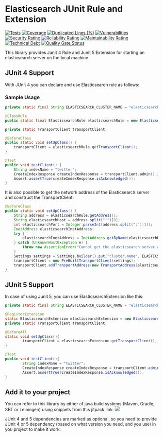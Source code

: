 # Elasticsearch JUnit Rule and Extension

[![Tests](https://github.com/sahabpardaz/elasticsearch-rule/actions/workflows/maven.yml/badge.svg?branch=master)](https://github.com/sahabpardaz/elasticsearch-rule/actions/workflows/maven.yml)
[![Coverage](https://sonarcloud.io/api/project_badges/measure?project=sahabpardaz_elasticsearch-rule&metric=coverage)](https://sonarcloud.io/dashboard?id=sahabpardaz_elasticsearch-rule)
[![Duplicated Lines (%)](https://sonarcloud.io/api/project_badges/measure?project=sahabpardaz_elasticsearch-rule&metric=duplicated_lines_density)](https://sonarcloud.io/dashboard?id=sahabpardaz_elasticsearch-rule)
[![Vulnerabilities](https://sonarcloud.io/api/project_badges/measure?project=sahabpardaz_elasticsearch-rule&metric=vulnerabilities)](https://sonarcloud.io/dashboard?id=sahabpardaz_elasticsearch-rule)
[![Security Rating](https://sonarcloud.io/api/project_badges/measure?project=sahabpardaz_elasticsearch-rule&metric=security_rating)](https://sonarcloud.io/dashboard?id=sahabpardaz_elasticsearch-rule)
[![Reliability Rating](https://sonarcloud.io/api/project_badges/measure?project=sahabpardaz_elasticsearch-rule&metric=reliability_rating)](https://sonarcloud.io/dashboard?id=sahabpardaz_elasticsearch-rule)
[![Maintainability Rating](https://sonarcloud.io/api/project_badges/measure?project=sahabpardaz_elasticsearch-rule&metric=sqale_rating)](https://sonarcloud.io/dashboard?id=sahabpardaz_elasticsearch-rule)
[![Technical Debt](https://sonarcloud.io/api/project_badges/measure?project=sahabpardaz_elasticsearch-rule&metric=sqale_index)](https://sonarcloud.io/dashboard?id=sahabpardaz_elasticsearch-rule)
[![Quality Gate Status](https://sonarcloud.io/api/project_badges/measure?project=sahabpardaz_elasticsearch-rule&metric=alert_status)](https://sonarcloud.io/dashboard?id=sahabpardaz_elasticsearch-rule)

This library provides Junit 4 Rule and Junit 5 Extension for starting an elasticsearch server on the local machine.

## JUnit 4 Support

With JUnit 4 you can declare and use Elasticsearch rule as follows:

### Sample Usage

```java
private static final String ELASTICSEARCH_CLUSTER_NAME = "elasticsearch";

@ClassRule
public static final ElasticsearchRule elasticsearchRule = new ElasticsearchRule(ELASTICSEARCH_CLUSTER_NAME);

private static TransportClient transportClient;

@BeforeClass
public static void setUpClass() {
    transportClient = elasticsearchRule.getTransportClient();
}

@Test
public void testClient() {
    String indexName = "twitter";
    CreateIndexResponse createIndexResponse = transportClient.admin().indices().prepareCreate(indexName).get();
    Assert.assertTrue(createIndexResponse.isAcknowledged());
}
```

It is also possible to get the network address of the Elasticsearch server and construct the TransportClient:

```java
@BeforeClass
public static void setUpClass() {
    String address = elasticsearchRule.getAddress();
    String elasticsearchHost = address.split(":")[0];
    int elasticsearchPort = Integer.parseInt(address.split(":")[1]);
    InetAddress elasticsearchInetAddress;
    try {
        elasticsearchInetAddress = InetAddress.getByName(elasticsearchHost);
    } catch (UnknownHostException e) {
        throw new AssertionError("Cannot get the elasticsearch server address " + elasticsearchHost + ".", e);
    }
    Settings settings = Settings.builder().put("cluster.name", ELASTICSEARCH_CLUSTER_NAME).build();
    transportClient = new PreBuiltTransportClient(settings);
    transportClient.addTransportAddress(new TransportAddress(elasticsearchInetAddress, elasticsearchPort));
}
```

## JUnit 5 Support

In case of using Junit 5, you can use ElasticsearchExtension like this:

```java
private static final String ELASTICSEARCH_CLUSTER_NAME = "elasticsearch";

@RegisterExtension
static ElasticsearchExtension elasticsearchExtension = new ElasticsearchExtension(ELASTICSEARCH_CLUSTER_NAME);
private static TransportClient transportClient;

@BeforeAll
static void setUpClass(){
        transportClient = elasticsearchExtension.getTransportClient();
}

@Test
public void testClient(){
        String indexName = "twitter";
        CreateIndexResponse createIndexResponse = transportClient.admin().indices().prepareCreate(indexName).get();
        Assert.assertTrue(createIndexResponse.isAcknowledged());
}
```

## Add it to your project

You can refer to this library by either of java build systems (Maven, Gradle, SBT or Leiningen) using snippets from this
jitpack link:
[![](https://jitpack.io/v/sahabpardaz/elasticsearch-rule.svg)](https://jitpack.io/#sahabpardaz/elasticsearch-rule)

JUnit 4 and 5 dependencies are marked as optional, so you need to provide JUnit 4 or 5 dependency
(based on what version you need, and you use) in you project to make it work.
